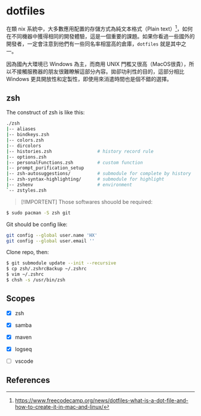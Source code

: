 # dotfiles

在類 nix 系統中，大多數應用配置的存儲方式為純文本格式（Plain text）[^DOTFILES_INTRO]，如何在不同機器中獲得相同的開發體驗，這是一個重要的課題。如果你看過一些國外的開發者，一定會注意到他們有一些同名率相當高的倉庫，`dotfiles` 就是其中之一。

因為國內大環境已 Windows 為主，而商用 UNIX 門檻又很高（MacOS很貴），所以不接觸服務器的朋友很難瞭解這部分內容。拋卻功利性的目的，這部分相比 Windows 更具開放性和定製性，即使用來消遣時間也是個不錯的選擇。


## zsh

The construct of zsh is like this:

```bash
./zsh
|-- aliases
|-- bindkeys.zsh
|-- colors.zsh
|-- dircolors
|-- histories.zsh                 # history record rule
|-- options.zsh
|-- personalFunctions.zsh         # custom function
|-- prompt_purification_setup
|-- zsh-autosuggestions/          # submodule for complete by history
|-- zsh-syntax-highlighting/      # submodule for highlight
|-- zshenv                        # environment
`-- zstyles.zsh
```

>[!IMPORTENT]
Those softwares shouold be required:
```bash
$ sudo pacman -S zsh git
```

Git should be config like:

```bash
git config --global user.name 'HX'
git config --global user.email ''
```

Clone repo, then:

```bash
$ git submodule update --init --recursive
$ cp zsh/.zshrcBackup ~/.zshrc
$ vim ~/.zshrc
$ chsh -s /usr/bin/zsh
```

## Scopes

- [x] zsh
- [x] samba
- [x] maven
- [x] logseq
- [ ] vscode


## References
[^DOTFILES_INTRO]: https://www.freecodecamp.org/news/dotfiles-what-is-a-dot-file-and-how-to-create-it-in-mac-and-linux/
